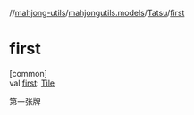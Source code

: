 //[mahjong-utils](../../../index.md)/[mahjongutils.models](../index.md)/[Tatsu](index.md)/[first](first.md)

# first

[common]\
val [first](first.md): [Tile](../-tile/index.md)

第一张牌

